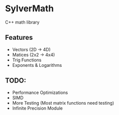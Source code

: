 # SylverMath

C++ math library

## Features
- Vectors (2D -> 4D)
- Matices (2x2 -> 4x4)
- Trig Functions
- Exponents & Logarithms

## TODO:
- Performance Optimizations
- SIMD
- More Testing (Most matrix functions need testing)
- Infinite Precision Module


